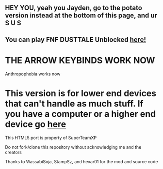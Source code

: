 ## HEY YOU, yeah you Jayden, go to the potato version instead at the bottom of this page, and ur S U S

## You can play FNF DUSTTALE Unblocked [here!](https://superteamxp.github.io/FNF-DUSTTALE-Web-Low-End-Device/)
# THE ARROW KEYBINDS WORK NOW
Anthropophobia works now
# This version is for lower end devices that can't handle as much stuff. If you have a computer or a higher end device go [here](https://github.com/SuperTeamXP/FNF-DUSTTALE-Web-High-End-Device)

This HTML5 port is property of SuperTeamXP 

Do not fork/clone this repository without acknowledging me and the creators

Thanks to WassabiSoja, StampSz, and hexar01 for the mod and source code

